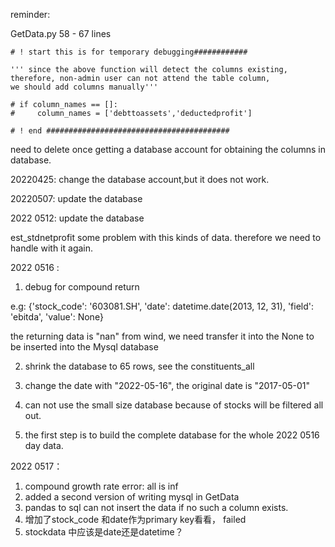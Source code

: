 reminder: 

GetData.py
58 - 67 lines

```
# ! start this is for temporary debugging############

''' since the above function will detect the columns existing, 
therefore, non-admin user can not attend the table column,
we should add columns manually'''

# if column_names == []:
#     column_names = ['debttoassets','deductedprofit']
    
# ! end #########################################
```

need to delete once getting a database account for obtaining the columns in database.

20220425:
change the database account,but it does not work.

20220507:
update the database

2022 0512: 
update the database

est_stdnetprofit some problem with this kinds of data. therefore we need to handle with it again.


2022 0516 :
1. debug for compound return

e.g:
{'stock_code': '603081.SH', 'date': datetime.date(2013, 12, 31), 'field': 'ebitda', 'value': None}

the returning data is "nan" from wind, we need transfer it into the None to be inserted into the Mysql database

2. shrink the database to 65 rows, see the constituents_all

3. change the date with "2022-05-16", the original date is "2017-05-01"

4. can not use the small size database because of stocks will be filtered all out.

5. the first step is to build the complete database for the whole 2022 0516 day data.

2022 0517：

1. compound growth rate error: all is inf
2. added a second version of writing mysql in GetData
3. pandas to sql can not insert the data if no such a column exists.
4. 增加了stock_code 和date作为primary key看看， failed
5. stockdata 中应该是date还是datetime？


